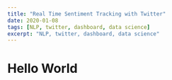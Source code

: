 ```yaml
---
title: "Real Time Sentiment Tracking with Twitter"
date: 2020-01-08
tags: [NLP, twitter, dashboard, data science]
excerpt: "NLP, twitter, dashboard, data science"
---
```


# Hello World